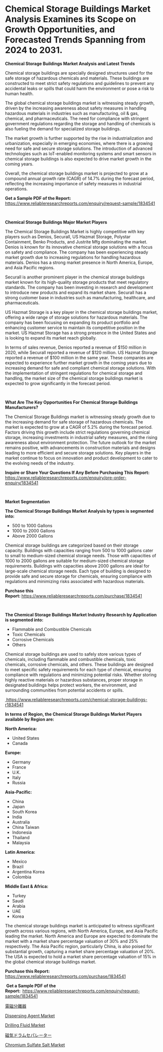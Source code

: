 <p><h1>Chemical Storage Buildings Market Analysis Examines its Scope on Growth Opportunities, and Forecasted Trends Spanning from 2024 to 2031.</h1></p><p><strong>Chemical Storage Buildings Market Analysis and Latest Trends</strong></p>
<p><p>Chemical storage buildings are specially designed structures used for the safe storage of hazardous chemicals and materials. These buildings are constructed to meet strict safety regulations and guidelines to prevent any accidental leaks or spills that could harm the environment or pose a risk to human health.</p><p>The global chemical storage buildings market is witnessing steady growth, driven by the increasing awareness about safety measures in handling hazardous materials in industries such as manufacturing, oil & gas, chemical, and pharmaceuticals. The need for compliance with stringent government regulations regarding the storage and handling of chemicals is also fueling the demand for specialized storage buildings.</p><p>The market growth is further supported by the rise in industrialization and urbanization, especially in emerging economies, where there is a growing need for safe and secure storage solutions. The introduction of advanced technologies such as IoT-enabled monitoring systems and smart sensors in chemical storage buildings is also expected to drive market growth in the coming years.</p><p>Overall, the chemical storage buildings market is projected to grow at a compound annual growth rate (CAGR) of 14.7% during the forecast period, reflecting the increasing importance of safety measures in industrial operations.</p></p>
<p><strong>Get a Sample PDF of the Report:&nbsp;</strong> <a href="https://www.reliableresearchreports.com/enquiry/request-sample/1834541">https://www.reliableresearchreports.com/enquiry/request-sample/1834541</a></p>
<p>&nbsp;</p>
<p><strong>Chemical Storage Buildings Major Market Players</strong></p>
<p><p>The Chemical Storage Buildings Market is highly competitive with key players such as Denios, Securall, US Hazmat Storage, Polystar Containment, Benko Products, and Justrite Mfg dominating the market. Denios is known for its innovative chemical storage solutions with a focus on safety and compliance. The company has been experiencing steady market growth due to increasing regulations for handling hazardous materials. Denios has a strong market presence in North America, Europe, and Asia Pacific regions.</p><p>Securall is another prominent player in the chemical storage buildings market known for its high-quality storage products that meet regulatory standards. The company has been investing in research and development to introduce new products and expand its market share. Securall has a strong customer base in industries such as manufacturing, healthcare, and pharmaceuticals.</p><p>US Hazmat Storage is a key player in the chemical storage buildings market, offering a wide range of storage solutions for hazardous materials. The company has been focusing on expanding its product portfolio and enhancing customer service to maintain its competitive position in the market. US Hazmat Storage has a strong presence in the United States and is looking to expand its market reach globally.</p><p>In terms of sales revenue, Denios reported a revenue of $150 million in 2020, while Securall reported a revenue of $120 million. US Hazmat Storage reported a revenue of $100 million in the same year. These companies are expected to experience further market growth in the coming years due to increasing demand for safe and compliant chemical storage solutions. With the implementation of stringent regulations for chemical storage and handling, the market size of the chemical storage buildings market is expected to grow significantly in the forecast period.</p></p>
<p>&nbsp;</p>
<p><strong>What Are The Key Opportunities For Chemical Storage Buildings Manufacturers?</strong></p>
<p><p>The Chemical Storage Buildings market is witnessing steady growth due to the increasing demand for safe storage of hazardous chemicals. The market is expected to grow at a CAGR of 5.2% during the forecast period. Factors driving this growth include strict regulations governing chemical storage, increasing investments in industrial safety measures, and the rising awareness about environment protection. The future outlook for the market remains positive, with advancements in construction materials and designs leading to more efficient and secure storage solutions. Key players in the market continue to focus on innovation and product development to cater to the evolving needs of the industry.</p></p>
<p><strong>Inquire or Share Your Questions If Any Before Purchasing This Report:</strong> <a href="https://www.reliableresearchreports.com/enquiry/pre-order-enquiry/1834541">https://www.reliableresearchreports.com/enquiry/pre-order-enquiry/1834541</a></p>
<p>&nbsp;</p>
<p><strong>Market Segmentation</strong></p>
<p><strong>The Chemical Storage Buildings Market Analysis by types is segmented into:</strong></p>
<p><ul><li>500 to 1000 Gallons</li><li>1000 to 2000 Gallons</li><li>Above 2000 Gallons</li></ul></p>
<p><p>Chemical storage buildings are categorized based on their storage capacity. Buildings with capacities ranging from 500 to 1000 gallons cater to small to medium-sized chemical storage needs. Those with capacities of 1000 to 2000 gallons are suitable for medium-sized chemical storage requirements. Buildings with capacities above 2000 gallons are ideal for large-scale chemical storage needs. Each type of building is designed to provide safe and secure storage for chemicals, ensuring compliance with regulations and minimizing risks associated with hazardous materials.</p></p>
<p><strong>Purchase this Report:&nbsp;</strong><a href="https://www.reliableresearchreports.com/purchase/1834541">https://www.reliableresearchreports.com/purchase/1834541</a></p>
<p>&nbsp;</p>
<p><strong>The Chemical Storage Buildings Market Industry Research by Application is segmented into:</strong></p>
<p><ul><li>Flammable and Combustible Chemicals</li><li>Toxic Chemicals</li><li>Corrosive Chemicals</li><li>Others</li></ul></p>
<p><p>Chemical storage buildings are used to safely store various types of chemicals, including flammable and combustible chemicals, toxic chemicals, corrosive chemicals, and others. These buildings are designed to meet specific safety requirements for each type of chemical, ensuring compliance with regulations and minimizing potential risks. Whether storing highly reactive materials or hazardous substances, proper storage in designated buildings helps protect workers, the environment, and surrounding communities from potential accidents or spills.</p></p>
<p><a href="https://www.reliableresearchreports.com/chemical-storage-buildings-r1834541">&nbsp;https://www.reliableresearchreports.com/chemical-storage-buildings-r1834541</a></p>
<p><strong>In terms of Region, the Chemical Storage Buildings Market Players available by Region are:</strong></p>
<p>
    <p> <strong> North America: </strong>
        <ul>
            <li>United States</li>
            <li>Canada</li>
        </ul>
        </p> 
    <p> <strong> Europe: </strong>
        <ul>
            <li>Germany</li>
            <li>France</li>
            <li>U.K.</li>
            <li>Italy</li>
            <li>Russia</li>
        </ul>
        </p> 
    <p> <strong> Asia-Pacific: </strong>
        <ul>
            <li>China</li>
            <li>Japan</li>
            <li>South Korea</li>
            <li>India</li>
            <li>Australia</li>
            <li>China Taiwan</li>
            <li>Indonesia</li>
            <li>Thailand</li>
            <li>Malaysia</li>
        </ul>
        </p> 
    <p> <strong> Latin America: </strong>
        <ul>
            <li>Mexico</li>
            <li>Brazil</li>
            <li>Argentina Korea</li>
            <li>Colombia</li>
        </ul>
        </p> 
    <p> <strong> Middle East & Africa: </strong>
        <ul>
            <li>Turkey</li>
            <li>Saudi</li>
            <li>Arabia</li>
            <li>UAE</li>
            <li>Korea</li>
        </ul>
    </p>
    </p>
<p><p>The chemical storage buildings market is anticipated to witness significant growth across various regions, with North America, Europe, and Asia Pacific leading the market. North America and Europe are expected to dominate the market with a market share percentage valuation of 30% and 25% respectively. The Asia Pacific region, particularly China, is also poised for substantial growth, capturing a market share percentage valuation of 20%. The USA is expected to hold a market share percentage valuation of 15% in the global chemical storage buildings market.</p></p>
<p><strong>Purchase this Report: </strong><a href="https://www.reliableresearchreports.com/purchase/1834541">https://www.reliableresearchreports.com/purchase/1834541</a></p>
<p>&nbsp;<strong>Get a Sample PDF of the Report:&nbsp;&nbsp;</strong><a href="https://www.reliableresearchreports.com/enquiry/request-sample/1834541">https://www.reliableresearchreports.com/enquiry/request-sample/1834541</a></p>
<p><strong></strong></p>
<p><p><a href="https://github.com/zoetazuur/Market-Research-Report-List-1/blob/main/161487336996.md">電磁分離器</a></p><p><a href="https://issuu.com/reportprime-2/docs/dispersing-agent-market-size-2030.pptx">Dispersing Agent Market</a></p><p><a href="https://issuu.com/reportprime-2/docs/drilling-fluid-market-size-2030.pptx">Drilling Fluid Market</a></p><p><a href="https://github.com/dadanedu33/Market-Research-Report-List-1/blob/main/687397636995.md">磁気ドラムセパレーター</a></p><p><a href="https://www.linkedin.com/pulse/chromium-sulfate-salt-market-insights-players-forecast-jnbnf?trackingId=FTlPhKNTCbhaqRVkzAnUMQ%3D%3D">Chromium Sulfate Salt Market</a></p></p>